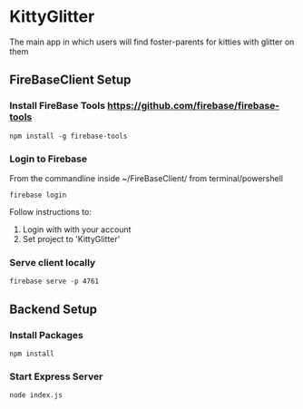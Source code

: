 # KittyGlitter
The main app in which users will find foster-parents for kitties with glitter on them

## FireBaseClient Setup
### Install FireBase Tools https://github.com/firebase/firebase-tools
```
npm install -g firebase-tools
```
### Login to Firebase
From the commandline inside ~/FireBaseClient/ from terminal/powershell
```
firebase login
```

Follow instructions to:
1) Login with with your account
2) Set project to 'KittyGlitter'

### Serve client locally
```
firebase serve -p 4761
```

## Backend Setup
### Install Packages
```
npm install
```
### Start Express Server
```
node index.js
```
